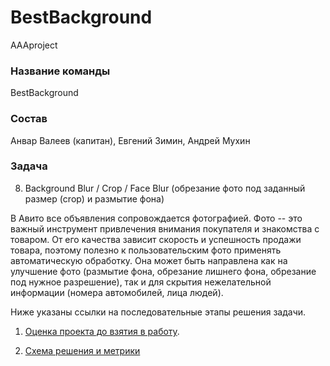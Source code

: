# BestBackground
AAAproject

### Название команды
BestBackground

### Состав
Анвар Валеев (капитан), Евгений Зимин, Андрей Мухин

### Задача
08.  Background Blur / Crop / Face Blur (обрезание фото под заданный размер (crop) и размытие фона)

В Авито все объявления сопровождается фотографией. Фото -- это важный инструмент привлечения внимания покупателя и знакомства с товаром. От его качества зависит скорость и успешность продажи товара, поэтому полезно к пользовательским фото применять автоматическую обработку. Она может быть направлена как на улучшение фото (размытие фона, обрезание лишнего фона, обрезание под нужное разрешение), так и для скрытия нежелательной информации (номера автомобилей, лица людей).

Ниже указаны ссылки на последовательные этапы решения задачи.

1. [Оценка проекта до взятия в работу](Before_work/Before_work.md).

2. [Схема решения и метрики](Roadmap_and_metrics/Roadmap_and_metrics.md)